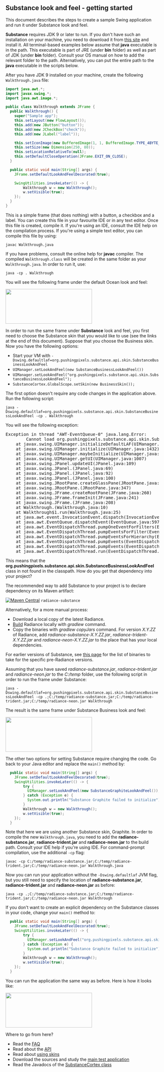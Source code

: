 ## Substance look and feel - getting started

This document describes the steps to create a sample Swing application and run it under Substance look and feel.

**Substance** requires JDK 9 or later to run. If you don't have such an installation on your machine, you need to download it from [this site](http://www.oracle.com/technetwork/java/javase/downloads/index.html) and install it. All terminal-based examples below assume that **java** executable is in the path. This executable is part of JRE (under **bin** folder) as well as part of JDK (under **bin** folder). Consult your OS manual on how to add the relevant folder to the path. Alternatively, you can put the entire path to the **java** executable in the scripts below.

After you have JDK 9 installed on your machine, create the following `Walkthrough.java` file:

```java
import java.awt.*;
import javax.swing.*;
import java.awt.image.*;

public class Walkthrough extends JFrame {
  public Walkthrough() {
    super("Sample app");
    this.setLayout(new FlowLayout());
    this.add(new JButton("button"));
    this.add(new JCheckBox("check"));
    this.add(new JLabel("label"));

    this.setIconImage(new BufferedImage(1, 1, BufferedImage.TYPE_4BYTE_ABGR));
    this.setSize(new Dimension(250, 80));
    this.setLocationRelativeTo(null);
    this.setDefaultCloseOperation(JFrame.EXIT_ON_CLOSE);
  }

  public static void main(String[] args) {
    JFrame.setDefaultLookAndFeelDecorated(true);

    SwingUtilities.invokeLater(() -> {
        Walkthrough w = new Walkthrough();
        w.setVisible(true);
    });
  }
}
```

This is a simple frame (that does nothing) with a button, a checkbox and a label. You can create this file in your favourite IDE or in any text editor. Once this file is created, compile it. If you're using an IDE, consult the IDE help on the compilation process. If you're using a simple text editor, you can compile this file by using:

`javac Walkthrough.java`

If you have problems, consult the online help for **javac** compiler. The compiled `Walkthrough.class` will be created in the same folder as your `Walkthrough.java`. In order to run it, use:

`java -cp . Walkthrough`

You will see the following frame under the default Ocean look and feel:

<img src="https://raw.githubusercontent.com/kirill-grouchnikov/radiance/master/docs/images/substance/walkthrough/default-ocean.png" width="284" height="114">

In order to run the same frame under **Substance** look and feel, you first need to choose the Substance skin that you would like to use (see the links at the end of this document). Suppose that you choose the Business skin. Now you have the following options:

* Start your VM with `-Dswing.defaultlaf=org.pushingpixels.substance.api.skin.SubstanceBusinessLookAndFeel`
* `UIManager.setLookAndFeel(new SubstanceBusinessLookAndFeel())`
* `UIManager.setLookAndFeel("org.pushingpixels.substance.api.skin.SubstanceBusinessLookAndFeel");`
* `SubstanceCortex.GlobalScope.setSkin(new BusinessSkin());`

The first option doesn't require any code changes in the application above. Run the following script:

`java -Dswing.defaultlaf=org.pushingpixels.substance.api.skin.SubstanceBusinessLookAndFeel -cp . Walkthrough`

You will see the following exception:

<pre>
Exception in thread "AWT-EventQueue-0" java.lang.Error:
        Cannot load org.pushingpixels.substance.api.skin.SubstanceBusinessLookAndFeel
    at javax.swing.UIManager.initializeDefaultLAF(UIManager.java:1345)
    at javax.swing.UIManager.initialize(UIManager.java:1432)
    at javax.swing.UIManager.maybeInitialize(UIManager.java:1420)
    at javax.swing.UIManager.getUI(UIManager.java:1007)
    at javax.swing.JPanel.updateUI(JPanel.java:109)
    at javax.swing.JPanel.(JPanel.java:69)
    at javax.swing.JPanel.(JPanel.java:92)
    at javax.swing.JPanel.(JPanel.java:100)
    at javax.swing.JRootPane.createGlassPane(JRootPane.java:527)
    at javax.swing.JRootPane.(JRootPane.java:347)
    at javax.swing.JFrame.createRootPane(JFrame.java:260)
    at javax.swing.JFrame.frameInit(JFrame.java:241)
    at javax.swing.JFrame.(JFrame.java:208)
    at Walkthrough.(Walkthrough.java:10)
    at Walkthrough$1.run(Walkthrough.java:25)
    at java.awt.event.InvocationEvent.dispatch(InvocationEvent.java:209)
    at java.awt.EventQueue.dispatchEvent(EventQueue.java:597)
    at java.awt.EventDispatchThread.pumpOneEventForFilters(EventDispatchThread.java:284)
    at java.awt.EventDispatchThread.pumpEventsForFilter(EventDispatchThread.java:184)
    at java.awt.EventDispatchThread.pumpEventsForHierarchy(EventDispatchThread.java:174)
    at java.awt.EventDispatchThread.pumpEvents(EventDispatchThread.java:169)
    at java.awt.EventDispatchThread.pumpEvents(EventDispatchThread.java:161)
    at java.awt.EventDispatchThread.run(EventDispatchThread.java:122)
</pre>

This means that the **org.pushingpixels.substance.api.skin.SubstanceBusinessLookAndFeel** class in not found in the classpath. How do you get that dependency into your project?

The recommended way to add Substance to your project is to declare dependency on its Maven artifact:

[![Maven Central](https://maven-badges.herokuapp.com/maven-central/org.pushing-pixels/radiance-substance/badge.svg)](https://maven-badges.herokuapp.com/maven-central/org.pushing-pixels/radiance-substance) `radiance-substance`

Alternatively, for a more manual process:
* Download a local copy of the latest Radiance.
* [Build](../building.md) Radiance locally with *gradlew* command.
* Copy the binaries with *gradlew copyJars* command. For version *X.Y.ZZ* of Radiance, add *radiance-substance-X.Y.ZZ.jar*, *radiance-trident-X.Y.ZZ.jar* and *radiance-neon-X.Y.ZZ.jar* to the place that has your local dependencies.

For earlier versions of Substance, see [this page](../archive/older-releases.md) for the list of binaries to take for the specific pre-Radiance versions.

Assuming that you have saved *radiance-substance.jar*, *radiance-trident.jar* and *radiance-neon.jar* to the *C:/temp* folder, use the following script in order to run the frame under Substance:

`java -Dswing.defaultlaf=org.pushingpixels.substance.api.skin.SubstanceBusinessLookAndFeel -cp .;C:/temp/radiance-substance.jar;C:/temp/radiance-trident.jar;C:/temp/radiance-neon.jar Walkthrough`

The result is the same frame under Substance Business look and feel:

<img src="https://raw.githubusercontent.com/kirill-grouchnikov/radiance/master/docs/images/substance/walkthrough/business-substance.png" width="284" height="114">

The other two options for setting Substance require changing the code. Go back to your Java editor and replace the `main()` method by:

```java
  public static void main(String[] args) {
    JFrame.setDefaultLookAndFeelDecorated(true);
    SwingUtilities.invokeLater(() -> {
        try {
          UIManager.setLookAndFeel(new SubstanceGraphiteLookAndFeel());
        } catch (Exception e) {
          System.out.println("Substance Graphite failed to initialize");
        }
        Walkthrough w = new Walkthrough();
        w.setVisible(true);
    });
  }
```
Note that here we are using another Substance skin, Graphite. In order to compile the new `Walkthrough.java`, you need to add the **radiance-substance.jar**, **radiance-trident.jar** and **radiance-neon.jar** to the build path. Consult your IDE help if you're using IDE. For command-prompt compilation, use the additional `-cp` flag:

`javac -cp C:/temp/radiance-substance.jar;C:/temp/radiance-trident.jar;C:/temp/radiance-neon.jar Walkthrough.java`

Now you can run your application without the `-Dswing.defaultlaf` JVM flag, but you still need to specify the location of **radiance-substance.jar**, **radiance-trident.jar** and **radiance-neon.jar** as before:

`java -cp .;C:/temp/radiance-substance.jar;C:/temp/radiance-trident.jar;C:/temp/radiance-neon.jar Walkthrough`

If you don't want to create an explicit dependency on the Substance classes in your code, change your `main()` method to:

```java
  public static void main(String[] args) {
    JFrame.setDefaultLookAndFeelDecorated(true);
    SwingUtilities.invokeLater(() -> {
        try {
          UIManager.setLookAndFeel("org.pushingpixels.substance.api.skin.SubstanceGraphiteLookAndFeel");
        } catch (Exception e) {
          System.out.println("Substance Graphite failed to initialize");
        }
        Walkthrough w = new Walkthrough();
        w.setVisible(true);
    });
  }
```  
You can run the application the same way as before. Here is how it looks like:

<img src="https://raw.githubusercontent.com/kirill-grouchnikov/radiance/master/docs/images/substance/walkthrough/graphite-substance.png" width="284" height="114">

Where to go from here?

* Read the [FAQ](faq.md)
* Read about the [API](api.md)
* Read about [using skins](skins/overview.md)
* Download the sources and study the [main test application](https://github.com/kirill-grouchnikov/radiance/blob/master/demos/substance-demo/src/main/java/org/pushingpixels/demo/substance/main/Check.java)
* Read the Javadocs of the [SubstanceCortex class](https://github.com/kirill-grouchnikov/radiance/blob/master/substance/src/main/java/org/pushingpixels/substance/api/SubstanceCortex.java)
